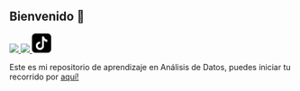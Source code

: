 ## Bienvenido 👋

<p>
    <a href="https://linkedin.com/in/eduudebx">
        <img src="https://github.com/eduudebx/eduudebx/blob/main/img/linkedin.png" height="32">
    </a>
    <a href="https://instagram.com/eduudebx">
        <img src="https://github.com/eduudebx/eduudebx/blob/main/img/instagram.png" height="32">
    </a>
    <a href="https://tiktok.com/@eduudebx">
        <img src="https://github.com/eduudebx/eduudebx/blob/main/img/tiktok.png" height="34">
    </a>
</p>

Este es mi repositorio de aprendizaje en Análisis de Datos, puedes iniciar tu recorrido por <a href="https://github.com/eduudebx/analisis-datos">aquí!</a>


